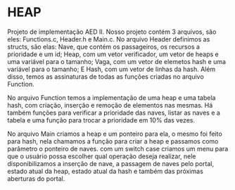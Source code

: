 # HEAP
Projeto de implementação AED II.
Nosso projeto contém 3 arquivos, são eles: Functions.c, Header.h e Main.c. 
No arquivo Header definimos as structs, são elas: Nave, que contém os passageiros, os recursos a prioridade e um id; 
Heap, com um vetor verificador, um vetor de heaps e uma variável para o tamanho; Vaga, com um vetor de elemetos hash e uma variável para o tamanho;
E Hash, com um vetor de linhas da hash. Além disso, temos as assinaturas de todas as funções criadas no arquivo Function.

No arquivo Function temos a implementação de uma heap e uma tabela hash, com criação, inserção e 
remoção de elementos nas mesmas. Há também funções para verificar a prioridade das naves, listar as naves e a tabela e uma função para trocar a prioridade em 10% das vezes.

No arquivo Main criamos a heap e um ponteiro para ela, o mesmo foi feito para hash, nela chamamos a função para criar a heap e passamos como parâmetro o ponteiro de naves.
com um switch case criamos um menu para que o usuário possa escolher qual operação deseja realizar, nele disponibilizamos a inserção de nave,
a passagem de naves pelo portal, estado atual da heap, estado atual da hash e também das próximas aberturas do portal.


